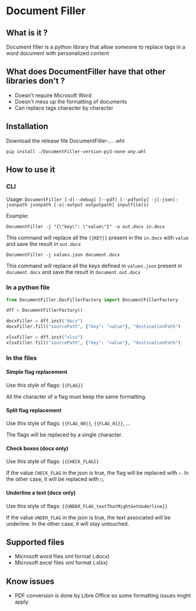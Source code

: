 # Document Filler

## What is it ?

Document filler is a python library that allow someone to replace tags in a word document with personalized content

## What does DocumentFiller have that other libraries don't ?

- Doesn't require Microsoft Word
- Doesn't mess up the formatting of documents
- Can replace tags character by character

## Installation

Download the release file DocumentFiller-... .whl

`pip install ./DocumentFiller-version-py3-none-any.whl`

## How to use it

### CLI

Usage: `DocumentFiller [-d|--debug] [--pdf] [--pdfonly] -j|-json|-jsonpath jsonpath [-o|-output outputpath] inputfile(s) `

Example:

`DocumentFiller -j "{\"key\": \"value\"}" -o out.docx in.docx`

This command will replace all the `{{KEY}}` present in the `in.docx` with `value` and save the result in `out.docx`

`DocumentFiller -j values.json document.docx`

This command will replace all the keys defined in `values.json` present in `document.docx` and save the result in `document.out.docx`

### In a python file

```python
from DocumentFiller.DocFillerFactory import DocumentFillerFactory

dff = DocumentFillerFactory()

docxFiller = dff.inst("docx")
docxFiller.fill("sourcePath", {"key": "value"}, "destinationPath")

xlsxFiller = dff.inst("xlsx")
xlsxFiller.fill("sourcePath", {"key": "value"}, "destinationPath")
```

### In the files

#### Simple flag replacement

Use this style of flags: `{{FLAG}}`

All the character of a flag must keep the same formatting.

#### Split flag replacement

Use this style of flags: `{{FLAG_00}}`, `{{FLAG_01}}`, ...

The flags will be replaced by a single character.

#### Check boxes (docx only)

Use this style of flags: `{{CHECK_FLAG}}`

If the value `CHECK_FLAG` in the json is true, the flag will be replaced with `✓`. In the other case, it will be replaced with `□`.

#### Underline a text (docx only)

Use this style of flags: `{{UNDER_FLAG_textThatMightGetUnderline}}`

If the value `UNDER_FLAG` in the json is true, the text associated will be underline. In the other case, it will stay untouched.

## Supported files

- Microsoft word files xml format (.docx)
- Microsoft excel files xml format (.xlsx)

## Know issues

- PDF conversion is done by Libre Office so some formatting issues might apply
